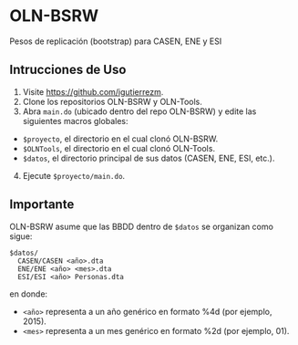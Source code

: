 OLN-BSRW
========

Pesos de replicación (bootstrap) para CASEN, ENE y ESI

Intrucciones de Uso
-------------------

1. Visite https://github.com/igutierrezm.
2. Clone los repositorios OLN-BSRW y OLN-Tools.
3. Abra ``main.do`` (ubicado dentro del repo OLN-BSRW) y edite las siguientes
macros globales:
  * ``$proyecto``, el directorio en el cual clonó OLN-BSRW.
  * ``$OLNTools``, el directorio en el cual clonó OLN-Tools.
  * ``$datos``, el directorio principal de sus datos (CASEN, ENE, ESI, etc.).
4. Ejecute ``$proyecto/main.do``.

Importante
----------

OLN-BSRW asume que las BBDD dentro de ``$datos`` se organizan como sigue:
```
$datos/
  CASEN/CASEN <año>.dta
  ENE/ENE <año> <mes>.dta
  ESI/ESI <año> Personas.dta
```
en donde:
- ``<año>`` representa a un año genérico en formato %4d (por ejemplo, 2015).
- ``<mes>`` representa a un mes genérico en formato %2d (por ejemplo, 01).
